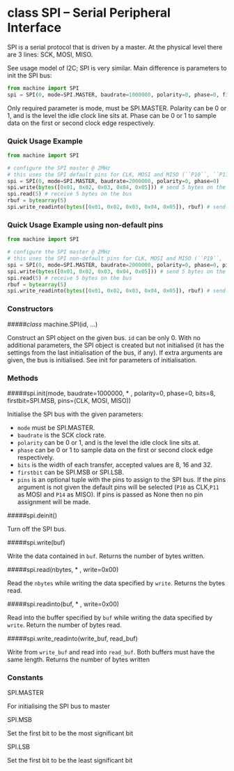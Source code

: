 # class SPI – Serial Peripheral Interface

SPI is a serial protocol that is driven by a master. At the physical level there are 3 lines: SCK, MOSI, MISO.

See usage model of I2C; SPI is very similar. Main difference is parameters to init the SPI bus:

```python
from machine import SPI
spi = SPI(0, mode=SPI.MASTER, baudrate=1000000, polarity=0, phase=0, firstbit=SPI.MSB)
```

Only required parameter is mode, must be <constant>SPI.MASTER</constant>. Polarity can be 0 or 1, and is the level the idle clock line sits at. Phase can be 0 or 1 to sample data on the first or second clock edge respectively.

### Quick Usage Example

```python
from machine import SPI

# configure the SPI master @ 2MHz
# this uses the SPI default pins for CLK, MOSI and MISO (``P10``, ``P11`` and ``P14``)
spi = SPI(0, mode=SPI.MASTER, baudrate=2000000, polarity=0, phase=0)
spi.write(bytes([0x01, 0x02, 0x03, 0x04, 0x05])) # send 5 bytes on the bus
spi.read(5) # receive 5 bytes on the bus
rbuf = bytearray(5)
spi.write_readinto(bytes([0x01, 0x02, 0x03, 0x04, 0x05]), rbuf) # send a receive 5 bytes
```

### Quick Usage Example using non-default pins

```python
from machine import SPI

# configure the SPI master @ 2MHz
# this uses the SPI non-default pins for CLK, MOSI and MISO (``P19``, ``P20`` and ``P21``)
spi = SPI(0, mode=SPI.MASTER, baudrate=2000000, polarity=0, phase=0, pins=('P19','P20','P21'))
spi.write(bytes([0x01, 0x02, 0x03, 0x04, 0x05])) # send 5 bytes on the bus
spi.read(5) # receive 5 bytes on the bus
rbuf = bytearray(5)
spi.write_readinto(bytes([0x01, 0x02, 0x03, 0x04, 0x05]), rbuf) # send a receive 5 bytes
```

### Constructors

#####<class><i>class</i> machine.SPI(id, ...)</class>

Construct an SPI object on the given bus. `id` can be only 0. With no additional parameters, the SPI object is created but not initialised (it has the settings from the last initialisation of the bus, if any). If extra arguments are given, the bus is initialised. See init for parameters of initialisation.

### Methods

#####<function>spi.init(mode, baudrate=1000000, * , polarity=0, phase=0, bits=8, firstbit=SPI.MSB, pins=(CLK, MOSI, MISO))</function>

Initialise the SPI bus with the given parameters:

- `mode` must be <constant>SPI.MASTER</constant>.
- `baudrate` is the SCK clock rate.
- `polarity` can be 0 or 1, and is the level the idle clock line sits at.
- `phase` can be 0 or 1 to sample data on the first or second clock edge respectively.
- `bits` is the width of each transfer, accepted values are 8, 16 and 32.
- `firstbit` can be <constant>SPI.MSB</constant> or <constant>SPI.LSB</constant>.
- `pins` is an optional tuple with the pins to assign to the SPI bus. If the pins argument is not given the default pins will be selected (`P10` as CLK,`P11` as MOSI and `P14` as MISO). If pins is passed as None then no pin assignment will be made.

#####<function>spi.deinit()</function>

Turn off the SPI bus.

#####<function>spi.write(buf)</function>

Write the data contained in `buf`. Returns the number of bytes written.

#####<function>spi.read(nbytes, * , write=0x00)</function>

Read the `nbytes` while writing the data specified by `write`. Returns the bytes read.

#####<function>spi.readinto(buf, * , write=0x00)</function>

Read into the buffer specified by `buf` while writing the data specified by `write`. Return the number of bytes read.

#####<function>spi.write_readinto(write_buf, read_buf)</function>

Write from `write_buf` and read into `read_buf`. Both buffers must have the same length. Returns the number of bytes written

### Constants

<constant>SPI.MASTER</constant>

For initialising the SPI bus to master

<constant>SPI.MSB</constant>

Set the first bit to be the most significant bit

<constant>SPI.LSB</constant>

Set the first bit to be the least significant bit
